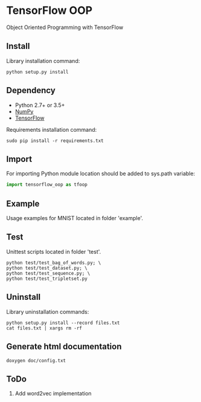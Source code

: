 # TensorFlow OOP
Object Oriented Programming with TensorFlow

## Install
Library installation command:
```
python setup.py install
```

## Dependency
* Python 2.7+ or 3.5+
* [NumPy](https://github.com/numpy/numpy)
* [TensorFlow](https://github.com/tensorflow/tensorflow)

Requirements installation command:
```
sudo pip install -r requirements.txt
```

## Import
For importing Python module location should be added to sys.path variable:
```python
import tensorflow_oop as tfoop
```

## Example
Usage examples for MNIST located in folder 'example'.

## Test
Unittest scripts located in folder 'test'.
```
python test/test_bag_of_words.py; \
python test/test_dataset.py; \
python test/test_sequence.py; \
python test/test_tripletset.py
```

## Uninstall
Library uninstallation commands:
```
python setup.py install --record files.txt
cat files.txt | xargs rm -rf
```

## Generate html documentation
```
doxygen doc/config.txt
```

## ToDo
1. Add word2vec implementation